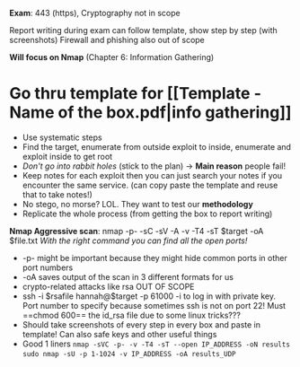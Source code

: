 **Exam**: 443 (https), Cryptography not in scope

Report writing during exam can follow template, show step by step (with screenshots)
Firewall and phishing also out of scope

**Will focus on Nmap** (Chapter 6: Information Gathering)

# Go thru template for [[Template - Name of the box.pdf|info gathering]]

- Use systematic steps
- Find the target, enumerate from outside exploit to inside, enumerate and exploit inside to get root
- *Don't go into rabbit holes* (stick to the plan) -> **Main reason** people fail!
- Keep notes for each exploit then you can just search your notes if you encounter the same service. (can copy paste the template and reuse that to take notes!)
- No stego, no morse? LOL. They want to test our **methodology**
- Replicate the whole process (from getting the box to report writing)

**Nmap Aggressive scan**: nmap -p- -sC -sV -A -v -T4 -sT $target -oA $file.txt 
*With the right command you can find all the open ports!* 

- -p- might be important because they might hide common ports in other port numbers
- -oA saves output of the scan in 3 different formats for us
- crypto-related attacks like rsa OUT OF SCOPE
- ssh -i \$rsafile hannah@$target -p 61000
		-i to log in with private key. Port number to specify because sometimes ssh is not on port 22! Must ==chmod 600== the id_rsa file due to some linux tricks???
- Should take screenshots of every step in every box and paste in template! Can also safe keys and other useful things
- Good 1 liners
	`nmap -sVC -p- -v -T4 -sT --open IP_ADDRESS -oN results`
    `sudo nmap -sU -p 1-1024 -v IP_ADDRESS -oA results_UDP`